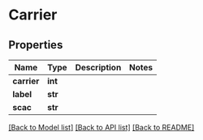 # Carrier

## Properties
Name | Type | Description | Notes
------------ | ------------- | ------------- | -------------
**carrier** | **int** |  | 
**label** | **str** |  | 
**scac** | **str** |  | 

[[Back to Model list]](../README.md#documentation-for-models) [[Back to API list]](../README.md#documentation-for-api-endpoints) [[Back to README]](../README.md)


